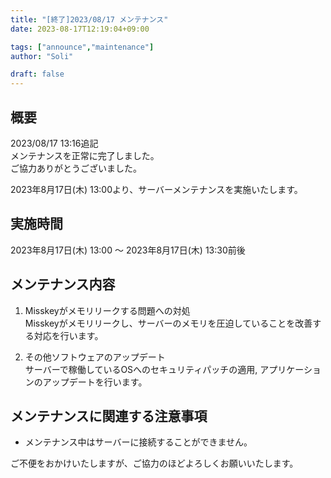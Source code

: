 ```yaml
---
title: "[終了]2023/08/17 メンテナンス"
date: 2023-08-17T12:19:04+09:00

tags: ["announce","maintenance"]
author: "Soli"

draft: false
---
```


## 概要

2023/08/17 13:16追記  
メンテナンスを正常に完了しました。  
ご協力ありがとうございました。

2023年8月17日(木) 13:00より、サーバーメンテナンスを実施いたします。  

## 実施時間

2023年8月17日(木) 13:00 ～ 2023年8月17日(木) 13:30前後

## メンテナンス内容

1. Misskeyがメモリリークする問題への対処  
   Misskeyがメモリリークし、サーバーのメモリを圧迫していることを改善する対応を行います。  

2. その他ソフトウェアのアップデート  
   サーバーで稼働しているOSへのセキュリティパッチの適用, アプリケーションのアップデートを行います。  

## メンテナンスに関連する注意事項  

- メンテナンス中はサーバーに接続することができません。

ご不便をおかけいたしますが、ご協力のほどよろしくお願いいたします。
